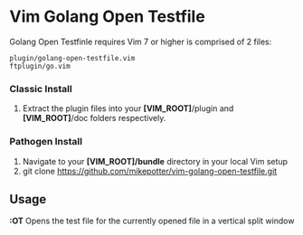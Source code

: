 # Vim Golang Open Testfile

Golang Open Testfinle requires Vim 7 or higher is comprised of 2 files:

    plugin/golang-open-testfile.vim
    ftplugin/go.vim

### Classic Install

1. Extract the plugin files into your **[VIM_ROOT]**/plugin and **[VIM_ROOT]**/doc folders respectively.

### Pathogen Install
1. Navigate to your **[VIM_ROOT]/bundle** directory in your local Vim setup
2. git clone https://github.com/mikepotter/vim-golang-open-testfile.git

## Usage
**:OT**
Opens the test file for the currently opened file in a vertical split window

